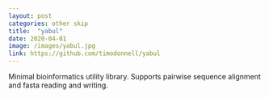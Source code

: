 ```yaml
---
layout: post
categories: other skip
title:  "yabul"
date: 2020-04-01
image: /images/yabul.jpg
link: https://github.com/timodonnell/yabul
---
```

Minimal bioinformatics utility library. Supports pairwise sequence alignment
and fasta reading and writing.